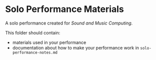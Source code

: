 # Solo Performance Materials

A solo performance created for _Sound and Music Computing_.

This folder should contain:

- materials used in your performance
- documentation about how to make your performance work in `solo-performance-notes.md`
